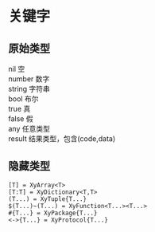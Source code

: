 # 关键字
## 原始类型
nil 空  
number 数字  
string 字符串  
bool 布尔  
true 真  
false 假  
any 任意类型  
result 结果类型，包含(code,data)

## 隐藏类型
    [T] = XyArray<T>
    [T:T] = XyDictionary<T,T>
    (T...) = XyTuple{T...}
    $(T...)~(T...) = XyFunction<T...><T...>
    #{T...} = XyPackage{T...}
    <->{T...} = XyProtocol{T...}